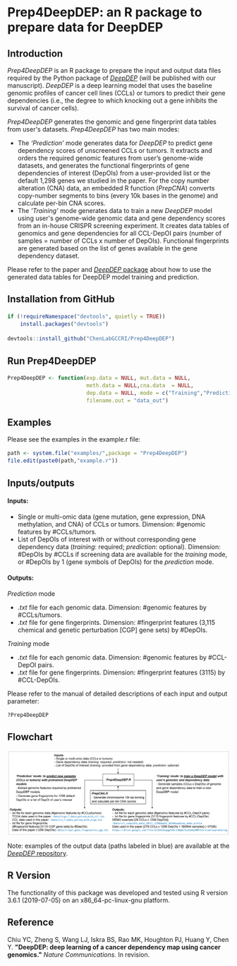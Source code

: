 # Prep4DeepDEP: an R package to prepare data for DeepDEP

## Introduction

*Prep4DeepDEP* is an R package to prepare the input and output data files required by the Python package of [*DeepDEP*](https://codeocean.com/capsule/3348251/tree/) (will be published with our manuscript). *DeepDEP* is a deep learning model that uses the baseline genomic profiles of cancer cell lines (CCLs) or tumors to predict their gene dependencies (i.e., the degree to which knocking out a gene inhibits the survival of cancer cells).

*Prep4DeepDEP* generates the genomic and gene fingerprint data tables from user's datasets. *Prep4DeepDEP* has two main modes:
- The *‘Prediction’* mode generates data for *DeepDEP* to predict gene dependency scores of unscreened CCLs or tumors. It extracts and orders the required genomic features from user’s genome-wide datasets, and generates the functional fingerprints of gene dependencies of interest (DepOIs) from a user-provided list or the default 1,298 genes we studied in the paper. For the copy number alteration (CNA) data, an embedded R function (*PrepCNA*) converts copy-number segments to bins (every 10k bases in the genome) and calculate per-bin CNA scores.
- The *‘Training’* mode generates data to train a new *DeepDEP* model using user's genome-wide genomic data and gene dependency scores from an in-house CRISPR screening experiment. It creates data tables of genomics and gene dependencies for all CCL-DepOI pairs (number of samples = number of CCLs x number of DepOIs). Functional fingerprints are generated based on the list of genes available in the gene dependency dataset.

Please refer to the paper and [*DeepDEP* package](https://codeocean.com/capsule/3348251/tree/) about how to use the generated data tables for DeepDEP model training and prediction.

## Installation from GitHub ##
```R
if (!requireNamespace("devtools", quietly = TRUE))
    install.packages("devtools")

devtools::install_github("ChenLabGCCRI/Prep4DeepDEP")
```

## Run Prep4DeepDEP ##
```R
Prep4DeepDEP <- function(exp.data = NULL, mut.data = NULL,
                         meth.data = NULL,cna.data  = NULL,
                         dep.data = NULL, mode = c("Training","Prediction"),
                         filename.out = "data_out")
```

## Examples ##
Please see the examples in the example.r file:
```R
path <- system.file("examples/",package = "Prep4DeepDEP")
file.edit(paste0(path,"example.r"))
```

## Inputs/outputs
#### Inputs:
- Single or multi-omic data (gene mutation, gene expression, DNA methylation, and CNA) of CCLs or tumors. Dimension: #genomic features by #CCLs/tumors.
- List of DepOIs of interest with or without corresponding gene dependency data (*training*: required; *prediction*: optional). Dimension: #DepOIs by #CCLs if screening data are available for the *training* mode, or #DepOIs by 1 (gene symbols of DepOIs) for the *prediction* mode.
#### Outputs:
*Prediction* mode
- *.txt* file for each genomic data. Dimension: #genomic features by #CCLs/tumors.
- *.txt* file for gene fingerprints. Dimension: #fingerprint features (3,115 chemical and genetic perturbation [CGP] gene sets) by #DepOIs.

*Training* mode
- *.txt* file for each genomic data. Dimension: #genomic features by #CCL-DepOI pairs.
- *.txt* file for gene fingerprints. Dimension: #fingerprint features (3115) by #CCL-DepOIs.

Please refer to the manual of detailed descriptions of each input and output parameter:
```R
?Prep4DeepDEP
```

## Flowchart
<img align="center" src="./sketch/Prep4DeepDEP.png?raw=true">

Note: examples of the output data (paths labeled in blue) are available at the [*DeepDEP* repository](https://codeocean.com/capsule/3348251/tree/).

## R Version
The functionality of this package was developed and tested using R version 3.6.1 (2019-07-05) on an x86_64-pc-linux-gnu platform.

## Reference
Chiu YC, Zheng S, Wang LJ, Iskra BS, Rao MK, Houghton PJ, Huang Y, Chen Y.
**"DeepDEP: deep learning of a cancer dependency map using cancer genomics."**
*Nature Communications.* In revision.
